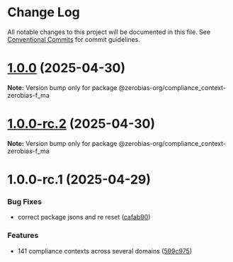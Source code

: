 # Change Log

All notable changes to this project will be documented in this file.
See [Conventional Commits](https://conventionalcommits.org) for commit guidelines.

# [1.0.0](https://github.com/zerobias-org/compliance_context/compare/@zerobias-org/compliance_context-zerobias-f_ma@1.0.0-rc.2...@zerobias-org/compliance_context-zerobias-f_ma@1.0.0) (2025-04-30)

**Note:** Version bump only for package @zerobias-org/compliance_context-zerobias-f_ma





# [1.0.0-rc.2](https://github.com/zerobias-org/compliance_context/compare/@zerobias-org/compliance_context-zerobias-f_ma@1.0.0-rc.1...@zerobias-org/compliance_context-zerobias-f_ma@1.0.0-rc.2) (2025-04-30)

**Note:** Version bump only for package @zerobias-org/compliance_context-zerobias-f_ma





# 1.0.0-rc.1 (2025-04-29)


### Bug Fixes

* correct package jsons and re reset ([cafab90](https://github.com/zerobias-org/compliance_context/commit/cafab90b3771e45ffeefa4ea2dca415266baa99f))


### Features

* 141 compliance contexts across several domains ([599c975](https://github.com/zerobias-org/compliance_context/commit/599c975fcf3da5bbfffe4113c7f5f793e5231e68))
